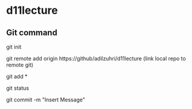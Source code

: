 # d11lecture
## Git command

git init

git remote add origin https://github/adilzuhri/d11lecture (link local repo to remote git)

git add *

git status

git commit -m "Insert Message"

